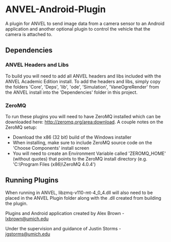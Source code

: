 # ANVEL-Android-Plugin
A plugin for ANVEL to send image data from a camera sensor to an Android application and another optional plugin to control the vehicle that the camera is attached to.

## Dependencies
### ANVEL Headers and Libs
To build you will need to add all ANVEL headers and libs included with the ANVEL Academic Edition install. To add the headers and libs, simply copy the folders 'Core', 'Deps', 'lib', 'ode', 'Simulation', 'VaneOgreRender' from the ANVEL install into the 'Dependencies' folder in this project.

### ZeroMQ
To run these plugins you will need to have ZeroMQ installed which can be downloaded here: http://zeromq.org/area:download.
A couple notes on the ZeroMQ setup:

* Download the x86 (32 bit) build of the Windows installer
* When installing, make sure to include ZeroMQ source code on the 'Choose Components' install screen
* You will need to create an Environment Variable called 'ZEROMQ_HOME' (without quotes) that points to the ZeroMQ install directory (e.g. 'C:\Program Files (x86)\ZeroMQ 4.0.4\')

## Running Plugins
When running in ANVEL, libzmq-v110-mt-4_0_4.dll will also need to be placed in the ANVEL Plugin folder along with the .dll created from building the plugin.

Plugins and Android application created by Alex Brown - lxbrown@umich.edu

Under the supervision and guidance of Justin Storms - jgstorms@umich.edu
